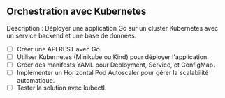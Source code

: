 ## Orchestration avec Kubernetes
Description : Déployer une application Go sur un cluster Kubernetes avec un service backend et une base de données.

- [ ] Créer une API REST avec Go.
- [ ] Utiliser Kubernetes (Minikube ou Kind) pour déployer l'application.
- [ ] Créer des manifests YAML pour Deployment, Service, et ConfigMap.
- [ ] Implémenter un Horizontal Pod Autoscaler pour gérer la scalabilité automatique.
- [ ] Tester la solution avec kubectl.